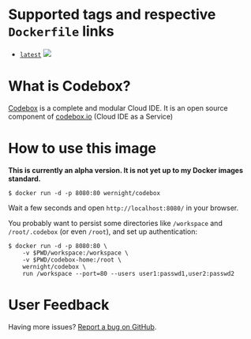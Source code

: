 Supported tags and respective `Dockerfile` links
================================================

  * [`latest`](https://github.com/wernight/docker-codebox/blob/master/Dockerfile) [![](https://images.microbadger.com/badges/image/wernight/codebox.svg)](http://microbadger.com/images/wernight/codebox "Get your own image badge on microbadger.com")


What is Codebox?
================

[Codebox](https://github.com/CodeboxIDE/codebox) is a complete and modular Cloud IDE. It is an open source component of [codebox.io](https://www.codebox.io/) (Cloud IDE as a Service)


How to use this image
=====================

**This is currently an alpha version. It is not yet up to my Docker images standard.**

    $ docker run -d -p 8080:80 wernight/codebox

Wait a few seconds and open `http://localhost:8080/` in your browser.

You probably want to persist some directories like `/workspace` and `/root/.codebox` (or even `/root`), and set up authentication:

    $ docker run -d -p 8080:80 \
        -v $PWD/workspace:/workspace \
        -v $PWD/codebox-home:/root \
        wernight/codebox \
        run /workspace --port=80 --users user1:passwd1,user2:passwd2


User Feedback
=============

Having more issues? [Report a bug on GitHub](https://github.com/wernight/docker-codebox/issues).
